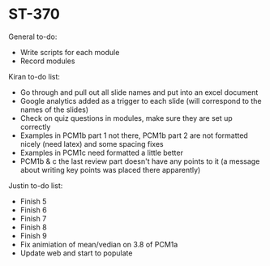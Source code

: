 # ST-370

General to-do:  

- Write scripts for each module  
- Record modules  

Kiran to-do list:  

- Go through and pull out all slide names and put into an excel document  
- Google analytics added as a trigger to each slide (will correspond to the names of the slides)  
- Check on quiz questions in modules, make sure they are set up correctly  
- Examples in PCM1b part 1 not there, PCM1b part 2 are not formatted nicely (need latex) and some spacing fixes  
- Examples in PCM1c need formatted a little better  
- PCM1b & c the last review part doesn't have any points to it (a message about writing key points was placed there apparently)  





Justin to-do list:  
- Finish 5  
- Finish 6  
- Finish 7  
- Finish 8  
- Finish 9  
- Fix animiation of mean/vedian on 3.8 of PCM1a  
- Update web and start to populate  


